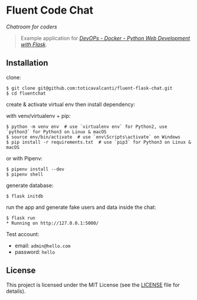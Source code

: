 # Fluent Code Chat

*Chatroom for coders*

> Example application for *[DevOPs - Docker - Python Web Development with Flask](https://www.codigofluente.com.br/devops/docker/)*.

## Installation

clone:
```
$ git clone git@github.com:toticavalcanti/fluent-flask-chat.git
$ cd fluentchat
```
create & activate virtual env then install dependency:

with venv/virtualenv + pip:
```
$ python -m venv env  # use `virtualenv env` for Python2, use `python3` for Python3 on Linux & macOS
$ source env/bin/activate  # use `env\Scripts\activate` on Windows
$ pip install -r requirements.txt  # use `pip3` for Python3 on Linux & macOS
```
or with Pipenv:
```
$ pipenv install --dev
$ pipenv shell
```
generate database:
```
$ flask initdb

```
run the app and generate fake users and data inside the chat:
```
$ flask run
* Running on http://127.0.0.1:5000/
```
Test account:
* email: `admin@hello.com`
* password: `hello`

## License

This project is licensed under the MIT License (see the
[LICENSE](LICENSE) file for details).
